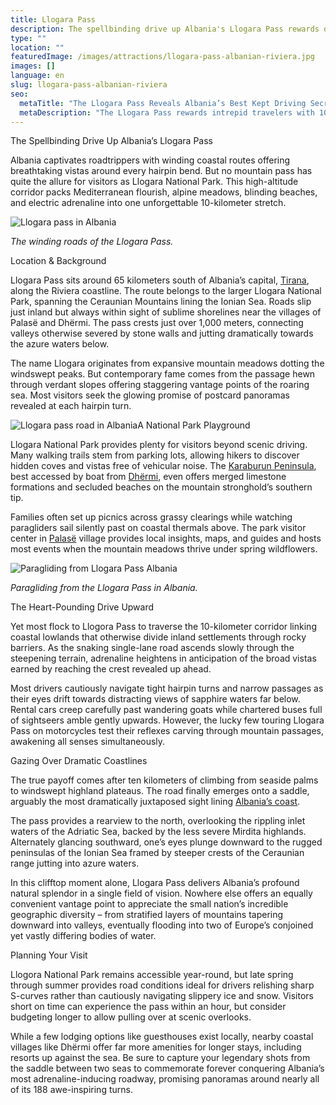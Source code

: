 ```yaml
---
title: Llogara Pass
description: The spellbinding drive up Albania's Llogara Pass rewards daring drivers navigating hairpin turns with rearviews capturing the Adriatic and Ionian seas dramatically colliding.
type: ""
location: ""
featuredImage: /images/attractions/llogara-pass-albanian-riviera.jpg
images: []
language: en
slug: llogara-pass-albanian-riviera
seo:
  metaTitle: "The Llogara Pass Reveals Albania’s Best Kept Driving Secret"
  metaDescription: "The Llogara Pass rewards intrepid travelers with 10 kilometers of cliffside Adriatic and Ionian views - easily ranking among Albania's most scenic drives."
---
```


The Spellbinding Drive Up Albania’s Llogara Pass

Albania captivates roadtrippers with winding coastal routes offering breathtaking vistas around every hairpin bend. But no mountain pass has quite the allure for visitors as Llogara National Park. This high-altitude corridor packs Mediterranean flourish, alpine meadows, blinding beaches, and electric adrenaline into one unforgettable 10-kilometer stretch.

![Llogara pass in Albania](/images/attractions/Llogara-pass-in-Albania.jpeg "Llogara pass in Albania")

*The winding roads of the Llogara Pass.*

Location & Background

Llogara Pass sits around 65 kilometers south of Albania’s capital, [Tirana](https://albaniavisit.com/destinations/tirana/), along the Riviera coastline. The route belongs to the larger Llogara National Park, spanning the Ceraunian Mountains lining the Ionian Sea. Roads slip just inland but always within sight of sublime shorelines near the villages of Palasë and Dhërmi. The pass crests just over 1,000 meters, connecting valleys otherwise severed by stone walls and jutting dramatically towards the azure waters below.

The name Llogara originates from expansive mountain meadows dotting the windswept peaks. But contemporary fame comes from the passage hewn through verdant slopes offering staggering vantage points of the roaring sea. Most visitors seek the glowing promise of postcard panoramas revealed at each hairpin turn.

![Llogara pass road in Albania](/images/attractions/Llogara-pass-road-in-Albania.jpeg "Llogara pass road in Albania")A National Park Playground

Llogara National Park provides plenty for visitors beyond scenic driving. Many walking trails stem from parking lots, allowing hikers to discover hidden coves and vistas free of vehicular noise. The [Karaburun Peninsula](https://albaniavisit.com/attractions/karaburun-peninsula-hidden-beaches-bays-caves/), best accessed by boat from [Dhërmi](https://albaniavisit.com/destinations/dhermi/), even offers merged limestone formations and secluded beaches on the mountain stronghold’s southern tip.

Families often set up picnics across grassy clearings while watching paragliders sail silently past on coastal thermals above. The park visitor center in [Palasë](https://albaniavisit.com/destinations/palase/) village provides local insights, maps, and guides and hosts most events when the mountain meadows thrive under spring wildflowers.

![Paragliding from Llogara Pass Albania](/images/attractions/Paragliding-from-Llogara-Pass-1.jpeg "Paragliding from Llogara Pass 1")

*Paragliding from the Llogara Pass in Albania.*

The Heart-Pounding Drive Upward

Yet most flock to Llogora Pass to traverse the 10-kilometer corridor linking coastal lowlands that otherwise divide inland settlements through rocky barriers. As the snaking single-lane road ascends slowly through the steepening terrain, adrenaline heightens in anticipation of the broad vistas earned by reaching the crest revealed up ahead.

Most drivers cautiously navigate tight hairpin turns and narrow passages as their eyes drift towards distracting views of sapphire waters far below. Rental cars creep carefully past wandering goats while chartered buses full of sightseers amble gently upwards. However, the lucky few touring Llogara Pass on motorcycles test their reflexes carving through mountain passages, awakening all senses simultaneously.

Gazing Over Dramatic Coastlines

The true payoff comes after ten kilometers of climbing from seaside palms to windswept highland plateaus. The road finally emerges onto a saddle, arguably the most dramatically juxtaposed sight lining [Albania’s coast](https://albaniavisit.com/attractions/coastal-albania/).

The pass provides a rearview to the north, overlooking the rippling inlet waters of the Adriatic Sea, backed by the less severe Mirdita highlands. Alternately glancing southward, one’s eyes plunge downward to the rugged peninsulas of the Ionian Sea framed by steeper crests of the Ceraunian range jutting into azure waters.

In this clifftop moment alone, Llogara Pass delivers Albania’s profound natural splendor in a single field of vision. Nowhere else offers an equally convenient vantage point to appreciate the small nation’s incredible geographic diversity – from stratified layers of mountains tapering downward into valleys, eventually flooding into two of Europe’s conjoined yet vastly differing bodies of water.

Planning Your Visit

Llogora National Park remains accessible year-round, but late spring through summer provides road conditions ideal for drivers relishing sharp S-curves rather than cautiously navigating slippery ice and snow. Visitors short on time can experience the pass within an hour, but consider budgeting longer to allow pulling over at scenic overlooks.

While a few lodging options like guesthouses exist locally, nearby coastal villages like Dhërmi offer far more amenities for longer stays, including resorts up against the sea. Be sure to capture your legendary shots from the saddle between two seas to commemorate forever conquering Albania’s most adrenaline-inducing roadway, promising panoramas around nearly all of its 188 awe-inspiring turns.

